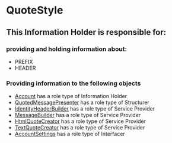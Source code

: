 # QuoteStyle
## This Information Holder is responsible for:
### providing and holding information about: 
* PREFIX
* HEADER
### Providing information to the following objects 
* [Account](../InformationHolders/Account.md) has a role type of Information Holder
* [QuotedMessagePresenter](../Structurers/QuotedMessagePresenter.md) has a role type of Structurer
* [IdentityHeaderBuilder](../ServiceProviders/IdentityHeaderBuilder.md) has a role type of Service Provider
* [MessageBuilder](../ServiceProviders/MessageBuilder.md) has a role type of Service Provider
* [HtmlQuoteCreator](../ServiceProviders/HtmlQuoteCreator.md) has a role type of Service Provider
* [TextQuoteCreator](../ServiceProviders/TextQuoteCreator.md) has a role type of Service Provider
* [AccountSettings](../Interfacers/AccountSettings.md) has a role type of Interfacer
